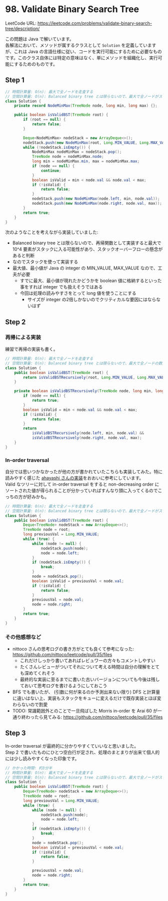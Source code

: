 # 98. Validate Binary Search Tree

LeetCode URL: https://leetcode.com/problems/validate-binary-search-tree/description/

この問題は Java で解いています。  
各解法において、メソッドが属するクラスとして `Solution` を定義していますが、これは Java の言語仕様に従い、コードを実行可能にするために必要なものです。このクラス自体には特定の意味はなく、単にメソッドを組織化し、実行可能にするためのものです。

## Step 1

```java
// 時間計算量: O(n): 最大で全ノードを走査する
// 空間計算量: O(n): Balanced binary tree とは限らないので、最大で全ノードがスタックに格納される
class Solution {
    private record NodeMinMax(TreeNode node, long min, long max) {};

    public boolean isValidBST(TreeNode root) {
        if (root == null) {
            return false;
        }

        Deque<NodeMinMax> nodeStack = new ArrayDeque<>();
        nodeStack.push(new NodeMinMax(root, Long.MIN_VALUE, Long.MAX_VALUE));
        while (!nodeStack.isEmpty()) {
            NodeMinMax nodeMinMax = nodeStack.pop();
            TreeNode node = nodeMinMax.node;
            long min = nodeMinMax.min, max = nodeMinMax.max;
            if (node == null) {
                continue;
            }
            boolean isValid = min < node.val && node.val < max;
            if (!isValid) {
                return false;
            }
            nodeStack.push(new NodeMinMax(node.left, min, node.val));
            nodeStack.push(new NodeMinMax(node.right, node.val, max));
        }
        return true;
    }
}
```

次のようなことを考えながら実装していました:

- Balanced binary tree とは限らないので、再帰関数として実装すると最大で 10^4 要素がスタックに入る可能性があり、スタックオーバーフローの懸念があると判断
- なのでスタックを使って実装する
- 最大値、最小値が Java の integer の MIN_VALUE, MAX_VALUE なので、工夫が必要
    - すでに最大、最小値が現れたかどうかを boolean 値に格納するといった事をすれば integer でも扱えそうではある
    - 今回は処理の読みやすさをとって long 値を使うことにする
        - サイズが integer の2倍しかないのでクリティカルな要因にはならないはず

## Step 2

### 再帰による実装

練習で再帰の実装も書く。

```java
// 時間計算量: O(n): 最大で全ノードを走査する
// 空間計算量: O(n): Balanced binary tree とは限らないので、最大で全ノードの数だけスタックフレームが生成される
class Solution {
    public boolean isValidBST(TreeNode root) {
        return isValidBSTRecursively(root, Long.MIN_VALUE, Long.MAX_VALUE);
    }

    private boolean isValidBSTRecursively(TreeNode node, long min, long max) {
        if (node == null) {
            return true;
        }
        boolean isValid = min < node.val && node.val < max;
        if (!isValid) {
            return false;
        }
        return
            isValidBSTRecursively(node.left, min, node.val) &&
            isValidBSTRecursively(node.right, node.val, max);
    }
}
```

### In-order traversal

自分では思いつかなかったが他の方が書かれていたこちらも実装してみた。特に読みやすく感じた [ahayashi さんの実装](https://github.com/hayashi-ay/leetcode/pull/38)をおおいに参考にしています。  
Valid なツリーに対して in-order traversal をすると non-decreasing order にソートされた値が得られることが分かっていればすんなり頭に入ってくるのでこっちの方が好みかも。

```java
// 時間計算量: O(n): 最大で全ノードを走査する
// 空間計算量: O(n): Balanced binary tree とは限らないので、最大で全ノードがスタックに格納される
class Solution {
    public boolean isValidBST(TreeNode root) {
        Deque<TreeNode> nodeStack = new ArrayDeque<>();
        TreeNode node = root;
        long previousVal = Long.MIN_VALUE;
        while (true) {
            while (node != null) {
                nodeStack.push(node);
                node = node.left;
            }
            if (nodeStack.isEmpty()) {
                break;
            }
            node = nodeStack.pop();
            boolean isValid = previousVal < node.val;
            if (!isValid) {
                return false;
            }
            previousVal = node.val;
            node = node.right;
        }
        return true;
    }
}
```

### その他感想など

- nittoco さんの思考ログの書き方がとても良くて参考になった: https://github.com/nittoco/leetcode/pull/35/files
    - これだけしっかり書いてあればレビュワーの方々もコメントしやすい
    - たくさんレビューがついてそれについて考える時間は自分の理解をとても深めてくれそう
    - 最終的な実装に至るまでに書いた古いバージョンについても今後は残しておいて思考ログを書けるようにしておこう
- BFS でも書いたが、 (引数に何が来るのか予測出来ない限り) DFS と計算量に違いはない上、実装もスタックをキューに変えるだけで既存実装とほぼ変わらないので割愛
- TODO: 常識範囲外とのことで一旦飛ばした Morris in-order を Arai 60 が一通り終わったら見てみる: https://github.com/nittoco/leetcode/pull/35/files

## Step 3

In-order traversal が最終的に分かりやすくていいなと思いました。  
Step 2 で書いたものにひとつ空白行が足され、処理のまとまりが出来て個人的には少し読みやすくなった印象です。

```java
// かかった時間: 約3分半
// 時間計算量: O(n): 最大で全ノードを走査する
// 空間計算量: O(n): Balanced binary tree とは限らないので、最大で全ノードがスタックに格納される
class Solution {
    public boolean isValidBST(TreeNode root) {
        Deque<TreeNode> nodeStack = new ArrayDeque<>();
        TreeNode node = root;
        long previousVal = Long.MIN_VALUE;
        while (true) {
            while (node != null) {
                nodeStack.push(node);
                node = node.left;
            }
            if (nodeStack.isEmpty()) {
                break;
            }
            node = nodeStack.pop();
            boolean isValid = previousVal < node.val;
            if (!isValid) {
                return false;
            }

            previousVal = node.val;
            node = node.right;
        }
        return true;
    }
}
```
